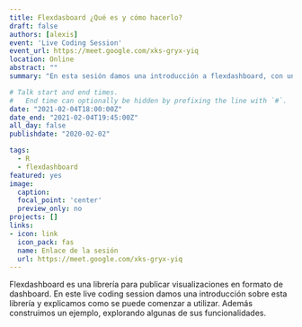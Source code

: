 ```yaml
---
title: Flexdasboard ¿Qué es y cómo hacerlo?
draft: false
authors: [alexis]
event: 'Live Coding Session'
event_url: https://meet.google.com/xks-gryx-yiq
location: Online
abstract: ""
summary: "En esta sesión damos una introducción a flexdashboard, con un ejemplo en vivo"

# Talk start and end times.
#   End time can optionally be hidden by prefixing the line with `#`.
date: "2021-02-04T18:00:00Z"
date_end: "2021-02-04T19:45:00Z"
all_day: false
publishdate: "2020-02-02"

tags:
  - R
  - flexdashboard
featured: yes
image:
  caption: 
  focal_point: 'center'
  preview_only: no
projects: []
links:
- icon: link
  icon_pack: fas
  name: Enlace de la sesión
  url: https://meet.google.com/xks-gryx-yiq
---
```


Flexdashboard es una librería para publicar visualizaciones en formato de dashboard. En este live coding session damos una introducción sobre esta librería y explicamos como se puede comenzar a utilizar. Además construimos un ejemplo, explorando algunas de sus funcionalidades.